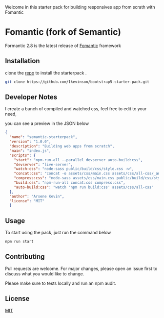 Welcome in this starter pack for building responsives app from scrath with Fomantic

# Fomantic (fork of Semantic)

Formantic 2.8 is the latest release of [Fomantic](https://fomantic-ui.com/introduction/getting-started.html)
framework

## Installation

clone the [repo](https://github.com/1kevinson/bootstrap5-starter-pack.git) to install the starterpack .

```bash
git clone https://github.com/1kevinson/bootstrap5-starter-pack.git
```

## Developer Notes

I create a bunch of compiled and watched css, feel free to edit to your need,

you can see a preview in the JSON below

```json
{
  "name": "semantic-starterpack",
  "version": "1.0.0",
  "description": "Building web apps from scratch",
  "main": "index.js",
  "scripts": {
    "start": "npm-run-all --parallel devserver auto-build:css",
    "devserver": "live-server",
    "watch:css": "node-sass public/build/css/style.css -w",
    "concat:css": "concat -o assets/css/main.css assets/css/all-css/_animation.css assets/css/all-css/_global.css assets/css/all-css/_media_queries.css assets/css/all-css/_layouts.css assets/css/all-css/_components.css assets/css/all-css/_pages.css ",
    "compress:css": "node-sass assets/css/main.css public/build/css/style.css --output-style compressed",
    "build:css": "npm-run-all concat:css compress:css",
    "auto-build:css": "watch 'npm run build:css' assets/css/all-css"
  },
  "author": "Arsene Kevin",
  "license": "MIT" 
  }
```

## Usage

To start using the pack, just run the command below

```bash
npm run start
```

## Contributing
Pull requests are welcome. For major changes, please open an issue first to discuss what you would like to change.

Please make sure to tests locally and run an npm audit.

## License
[MIT](https://choosealicense.com/licenses/mit/)
